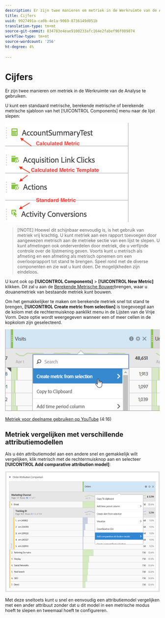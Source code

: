```yaml
---
description: Er zijn twee manieren om metriek in de Werkruimte van de Analyse te gebruiken.
title: Cijfers
uuid: 9927491a-ca0b-4e1a-9069-8736149d051b
translation-type: tm+mt
source-git-commit: 834783e4eae9100233afc164e2fabef96f089874
workflow-type: tm+mt
source-wordcount: '256'
ht-degree: 4%

---
```



# Cijfers

Er zijn twee manieren om metriek in de Werkruimte van de Analyse te gebruiken.

U kunt een standaard metrische, berekende metrische of berekende metrische sjabloon van het [!UICONTROL Components] menu naar de lijst slepen:

![](assets/metrics_icons.png)

>[!NOTE] Hoewel dit schijnbaar eenvoudig is, is het gebruik van metriek vrij krachtig. U kunt metriek aan een rapport toevoegen door aangewezen metrisch aan de metrieke sectie van een lijst te slepen. U kunt afmetingen ook onderverdelen door metriek, die u verfijnde controle over de lijstmening geven. Voorts kunt u metrisch als afmeting en een afmeting als metrisch opnemen om een overlooprapport tot stand te brengen. Speel rond met de diverse componenten en zie wat u kunt doen. De mogelijkheden zijn eindeloos.

U kunt ook op **[!UICONTROL Components]** > **[!UICONTROL New Metric]** klikken. Dit zal u aan de [Berekende Metrische Bouwer](https://docs.adobe.com/content/help/en/analytics/components/calculated-metrics/cm-overview.html)brengen, waar u douanemetriek van bestaande metriek kunt bouwen.

Om het gemakkelijker te maken om berekende metriek snel tot stand te brengen, **[!UICONTROL Create metric from selection]** is toegevoegd aan de kolom met de rechtermuisknop aanklikt menu in de Lijsten van de Vrije Vorm. Deze optie wordt weergegeven wanneer een of meer cellen in de kopkolom zijn geselecteerd.

![](assets/calc_metrics.png)

[Metriek voor deelname gebruiken op YouTube](https://www.youtube.com/watch?v=ngmJHcg65o8&amp;list=PL2tCx83mn7GuNnQdYGOtlyCu0V5mEZ8sS&amp;index=32) (4:16)

## Metriek vergelijken met verschillende attributiemodellen

Als u één attributiemodel aan een andere snel en gemakkelijk wilt vergelijken, klik metrisch met de rechtermuisknop aan en selecteer **[!UICONTROL Add comparative attribution model]**:

![Kenmerk vergelijken](assets/compare-attribution.png)

Met deze sneltoets kunt u snel en eenvoudig een attributiemodel vergelijken met een ander attribuut zonder dat u dit model in een metrische modus hoeft te slepen en tweemaal hoeft te configureren.
